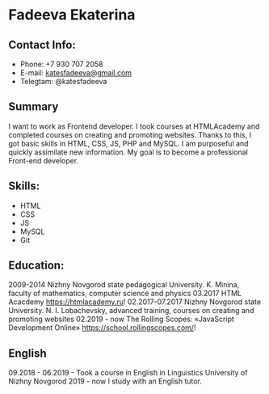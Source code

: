 # Fadeeva Ekaterina

## Contact Info:

* Phone: +7 930 707 2058
* E-mail: katesfadeeva@gmail.com
* Telegtam: @katesfadeeva 

## Summary

I want to work as Frontend developer. I took courses at HTMLAcademy and completed courses on creating and promoting websites. Thanks to this, I got basic skills in HTML, CSS, JS, PHP and MySQL. I am purposeful and quickly assimilate new information. My goal is to become a professional Front-end developer.

## Skills:

* HTML
* CSS
* JS
* MySQL
* Git

## Education:

2009-2014 Nizhny Novgorod state pedagogical University. K. Minina, faculty of mathematics, computer science and physics
03.2017 HTML Acacdemy https://htmlacademy.ru!
02.2017-07.2017 Nizhny Novgorod state University. N. I. Lobachevsky, advanced training, courses on creating and promoting websites
02.2019 - now The Rolling Scopes: «JavaScript Development Online» https://school.rollingscopes.com/!

## English 

09.2018 - 06.2019 - Took a course in English in Linguistics University of Nizhny Novgorod
2019 - now I study with an English tutor. 